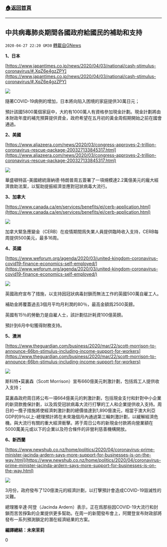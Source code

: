 ###  [:house:返回首頁](https://github.com/ourhimalayas/txt)
---

## 中共病毒肺炎期間各國政府給國民的補助和支持
`2020-04-27 22:20 GM30` [轉載自GNews](https://gnews.org/zh-hant/187206/)

**1、日本**

[https://www.japantimes.co.jp/news/2020/04/03/national/cash-stimulus-coronavirus/#.XqZ6e4gzZPY](https://www.japantimes.co.jp/news/2020/04/03/national/cash-stimulus-coronavirus/#.XqZ6e4gzZPY)

![](https://s3.amazonaws.com/gnews-media-offload/wp-content/uploads/2020/04/27215459/1-159.png)

隨著COVID-19病例的增加，日本將向陷入困境的家庭提供30萬日元；

預計該國5800萬個家庭中，大約有1000萬人有資格參加現金計劃。現金計劃將由本財政年度的補充預算提供資金，政府希望在五月初的黃金周假期開始之前在國會通過。

**2、美國**

[https://www.aljazeera.com/news/2020/03/congress-approves-2-trillion-coronavirus-rescue-package-200327133845317.html](https://www.aljazeera.com/news/2020/03/congress-approves-2-trillion-coronavirus-rescue-package-200327133845317.html)

![](https://s3.amazonaws.com/gnews-media-offload/wp-content/uploads/2020/04/27215616/2-101.png)

華盛頓特區-美國總統唐納德·特朗普周五簽署了一項規模達2.2萬億美元的龐大經濟救助法案，以幫助提振經濟並應對冠狀病毒大流行。

**3、加拿大**

[https://www.canada.ca/en/services/benefits/ei/cerb-application.html](https://www.canada.ca/en/services/benefits/ei/cerb-application.html)

![](https://s3.amazonaws.com/gnews-media-offload/wp-content/uploads/2020/04/27215717/3-83.png)

加拿大緊急應變金（CERB）在疫情期間爲失業人員提供臨時收入支持，CERB每周提供500美元，最多16周。

**4、英國**

[https://www.weforum.org/agenda/2020/03/united-kingdom-coronavirus-covid19-finance-economics-self-employed/](https://www.weforum.org/agenda/2020/03/united-kingdom-coronavirus-covid19-finance-economics-self-employed/)

![](https://s3.amazonaws.com/gnews-media-offload/wp-content/uploads/2020/04/27215820/4-46.png)

英國政府宣布了措施，以支持因冠狀病毒封鎖而無法工作的英國500萬自雇工人。

補助金將覆蓋過去3個月平均月利潤的80％，最高金額爲2500英鎊。

英國有15％的勞動力是自雇人士，該計劃估計耗資100億英鎊。

預計到6月中旬獲得財務支持。

**5、澳洲**

[https://www.theguardian.com/business/2020/mar/22/scott-morrison-to-announce-66bn-stimulus-including-income-support-for-workers](https://www.theguardian.com/business/2020/mar/22/scott-morrison-to-announce-66bn-stimulus-including-income-support-for-workers)

![](https://s3.amazonaws.com/gnews-media-offload/wp-content/uploads/2020/04/27215929/5-45.png)

斯科特•莫裏森（Scott Morrison）宣布660億美元刺激計劃，包括爲工人提供收入支持；

莫裏森政府周日將公布一項664億美元的刺激計劃，包括現金支付和針對中小企業的新貸款擔保計劃，以及爲受冠狀病毒大流行打擊的工人和企業提供收入支持。周日的一攬子措施將使經濟刺激計劃的總價值達到1,890億澳元，相當于澳大利亞GDP的9％以上-總理預計將在未來幾個月內通過第三輪刺激計劃，以緩解經濟危機。與大流行有關的重大經濟衝擊。將于周日公布的新現金付款將向營業額在5000萬美元或以下的企業以及符合條件的非營利慈善機構開放。

**6、新西蘭**

[https://www.newshub.co.nz/home/politics/2020/04/coronavirus-prime-minister-jacinda-ardern-says-more-support-for-businesses-is-on-the-way.html](https://www.newshub.co.nz/home/politics/2020/04/coronavirus-prime-minister-jacinda-ardern-says-more-support-for-businesses-is-on-the-way.html)

![](https://s3.amazonaws.com/gnews-media-offload/wp-content/uploads/2020/04/27220055/6-33.png)

3月份，政府發布了120億澳元的經濟計劃，以打擊預計會造成COVID-19毀滅性的災難。

總理雅辛達·阿登（Jacinda Ardern）表示，正在爲那些因COVID-19大流行和封鎖而苦苦掙紮的企業提供更多幫助。在周一的新聞發布會上，阿爾登宣布財政部將發布一系列預測鎖定的潛在經濟結果的方案。

**編譯總結：未來茉莉**

0

